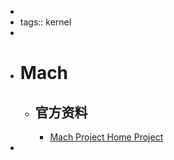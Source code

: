 -
- tags:: kernel
-
- # Mach
	- ## 官方资料
		- [Mach Project Home Project](https://www.cs.cmu.edu/afs/cs/project/mach/public/www/mach.html)
-